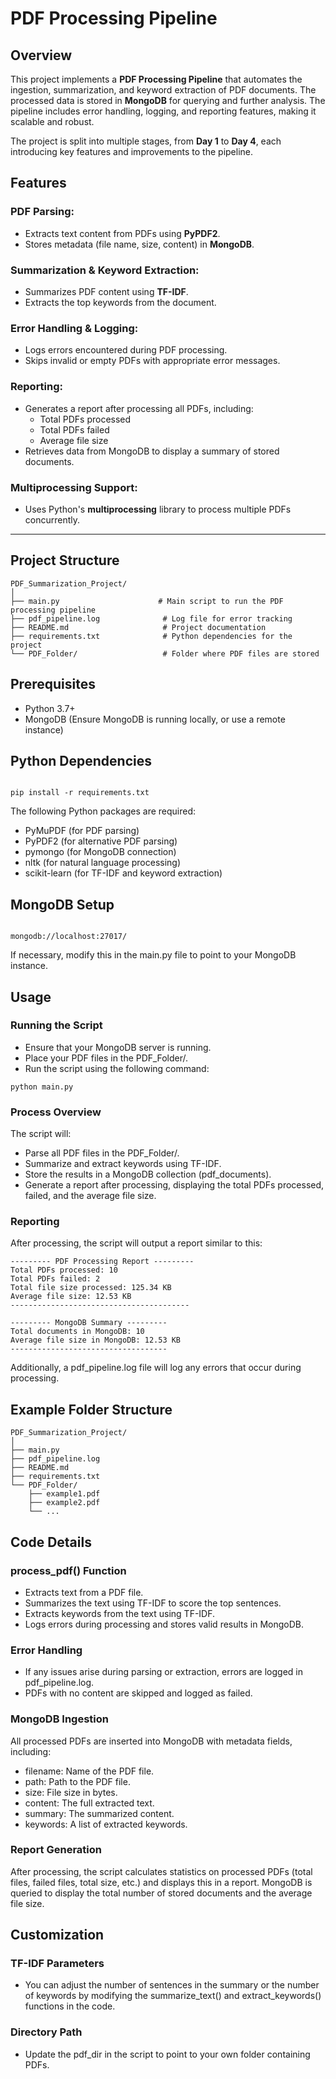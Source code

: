 # PDF Processing Pipeline

## Overview
This project implements a **PDF Processing Pipeline** that automates the ingestion, summarization, and keyword extraction of PDF documents. The processed data is stored in **MongoDB** for querying and further analysis. The pipeline includes error handling, logging, and reporting features, making it scalable and robust.

The project is split into multiple stages, from **Day 1** to **Day 4**, each introducing key features and improvements to the pipeline.

## Features

### **PDF Parsing:**
- Extracts text content from PDFs using **PyPDF2**.
- Stores metadata (file name, size, content) in **MongoDB**.

### **Summarization & Keyword Extraction:**
- Summarizes PDF content using **TF-IDF**.
- Extracts the top keywords from the document.

### **Error Handling & Logging:**
- Logs errors encountered during PDF processing.
- Skips invalid or empty PDFs with appropriate error messages.

### **Reporting:**
- Generates a report after processing all PDFs, including:
  - Total PDFs processed
  - Total PDFs failed
  - Average file size
- Retrieves data from MongoDB to display a summary of stored documents.

### **Multiprocessing Support:**
- Uses Python's **multiprocessing** library to process multiple PDFs concurrently.

---

## Project Structure

```plaintext
PDF_Summarization_Project/
│
├── main.py                      # Main script to run the PDF processing pipeline
├── pdf_pipeline.log              # Log file for error tracking
├── README.md                     # Project documentation
├── requirements.txt              # Python dependencies for the project
└── PDF_Folder/                   # Folder where PDF files are stored
```
## Prerequisites
- Python 3.7+
- MongoDB (Ensure MongoDB is running locally, or use a remote instance)

## Python Dependencies
```Install the required Python packages by running the following command:

pip install -r requirements.txt
```
The following Python packages are required:

- PyMuPDF (for PDF parsing)
- PyPDF2 (for alternative PDF parsing)
- pymongo (for MongoDB connection)
- nltk (for natural language processing)
- scikit-learn (for TF-IDF and keyword extraction)

## MongoDB Setup
``` Before running the script, ensure that MongoDB is running locally or remotely. By default, the MongoDB connection URI is set to:

mongodb://localhost:27017/
```
If necessary, modify this in the main.py file to point to your MongoDB instance.

## Usage
### **Running the Script**
- Ensure that your MongoDB server is running.
- Place your PDF files in the PDF_Folder/.
- Run the script using the following command:
```
python main.py
```
### **Process Overview**
The script will:

- Parse all PDF files in the PDF_Folder/.
- Summarize and extract keywords using TF-IDF.
- Store the results in a MongoDB collection (pdf_documents).
- Generate a report after processing, displaying the total PDFs processed, failed, and the average file size.
### **Reporting**
After processing, the script will output a report similar to this:

```
--------- PDF Processing Report ---------
Total PDFs processed: 10
Total PDFs failed: 2
Total file size processed: 125.34 KB
Average file size: 12.53 KB
----------------------------------------

--------- MongoDB Summary ---------
Total documents in MongoDB: 10
Average file size in MongoDB: 12.53 KB
-----------------------------------
```
Additionally, a pdf_pipeline.log file will log any errors that occur during processing.

## Example Folder Structure
```
PDF_Summarization_Project/
│
├── main.py
├── pdf_pipeline.log
├── README.md
├── requirements.txt
└── PDF_Folder/
    ├── example1.pdf
    ├── example2.pdf
    └── ...
```
## Code Details
### **process_pdf() Function**
- Extracts text from a PDF file.
- Summarizes the text using TF-IDF to score the top sentences.
- Extracts keywords from the text using TF-IDF.
- Logs errors during processing and stores valid results in MongoDB.
### **Error Handling**
- If any issues arise during parsing or extraction, errors are logged in pdf_pipeline.log.
- PDFs with no content are skipped and logged as failed.
### **MongoDB Ingestion**
All processed PDFs are inserted into MongoDB with metadata fields, including:

- filename: Name of the PDF file.
- path: Path to the PDF file.
- size: File size in bytes.
- content: The full extracted text.
- summary: The summarized content.
- keywords: A list of extracted keywords.
### **Report Generation**
After processing, the script calculates statistics on processed PDFs (total files, failed files, total size, etc.) and displays this in a report. MongoDB is queried to display the total number of stored documents and the average file size.

## Customization
### **TF-IDF Parameters**
- You can adjust the number of sentences in the summary or the number of keywords by modifying the summarize_text() and extract_keywords() functions in the code.

### **Directory Path**
- Update the pdf_dir in the script to point to your own folder containing PDFs.
